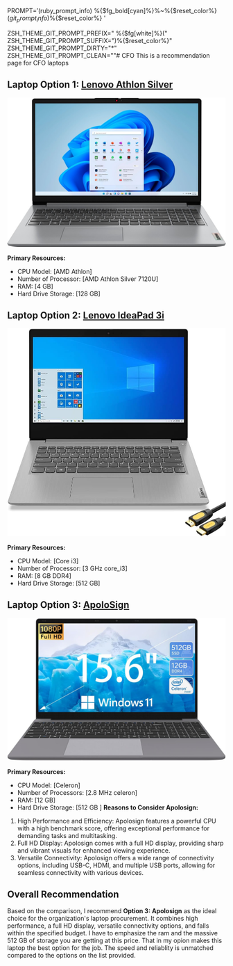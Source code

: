 PROMPT=$'%{$fg[white]%}$(ruby_prompt_info) %{$fg_bold[cyan]%}%~%{$reset_color%}$(git_prompt_info) %{$fg[cyan]%}%D{[%I:%M:%S]}\
%{$fg_bold[green]%}%n$%{$reset_color%} '

ZSH_THEME_GIT_PROMPT_PREFIX=" %{$fg[white]%}("
ZSH_THEME_GIT_PROMPT_SUFFIX=")%{$reset_color%}"
ZSH_THEME_GIT_PROMPT_DIRTY="*"
ZSH_THEME_GIT_PROMPT_CLEAN=""# CFO
This is a recommendation page for CFO laptops

## Laptop Option 1: [Lenovo Athlon Silver](https://www.bestbuy.com/site/lenovo-ideapad-1-15-6-hd-laptop-athlon-silver-7120u-with-4gb-memory-128gb-ssd-cloud-grey/6531746.p?skuId=6531746)
![CFO's Recommended Laptop](laptop1.jpeg)

**Primary Resources:**
- CPU Model: [AMD Athlon]
- Number of Processor: [AMD Athlon Silver 7120U]
- RAM: [4 GB]
- Hard Drive Storage: [128 GB]

## Laptop Option 2: [Lenovo IdeaPad 3i ](https://www.amazon.com/Lenovo-IdeaPad-Business-Student-i3-1115G4/dp/B0BSR6N4WY/ref=sr_1_2_sspa?crid=31ZBEMBLDQUC1&keywords=lenovo+laptop&qid=1689560155&refinements=p_n_feature_thirty-three_browse-bin%3A23720419011&rnid=23720416011&s=pc&sprefix=lenovo+%2Caps%2C196&sr=1-2-spons&sp_csd=d2lkZ2V0TmFtZT1zcF9hdGY&psc=1)
![Your Recommended Laptop](laptop2.jpg)

**Primary Resources:**
- CPU Model: [Core i3]
- Number of Processor: [3 GHz core_i3]
- RAM: [8 GB DDR4]
- Hard Drive Storage: [512 GB]


## Laptop Option 3: [ApoloSign](https://www.amazon.com/dp/B0C3LNNRJS?tag=track-ect-usa-1224787-20&linkCode=osi&th=1&psc=1)
![Additional Recommended Laptop](laptop3.jpg)

**Primary Resources:**
- CPU Model: [Celeron]
- Number of Processors: [2.8 MHz celeron]
- RAM: [12 GB]
- Hard Drive Storage: [512 GB ] 
**Reasons to Consider Apolosign:**
1. High Performance and Efficiency: Apolosign features a powerful CPU with a high benchmark score, offering exceptional performance for demanding tasks and multitasking.
2. Full HD Display: Apolosign comes with a full HD display, providing sharp and vibrant visuals for enhanced viewing experience.
3. Versatile Connectivity: Apolosign offers a wide range of connectivity options, including USB-C, HDMI, and multiple USB ports, allowing for seamless connectivity with various devices.

## Overall Recommendation
Based on the comparison, I recommend **Option 3: Apolosign** as the ideal choice for the organization's laptop procurement. It combines high performance, a full HD display, versatile connectivity options, and falls within the specified budget. I have to emphasize the ram and the massive 512 GB of storage you are getting at this price. That in my opion makes this laptop the best option for the job. The speed and reliablity is unmatched compared to the options on the list provided.
